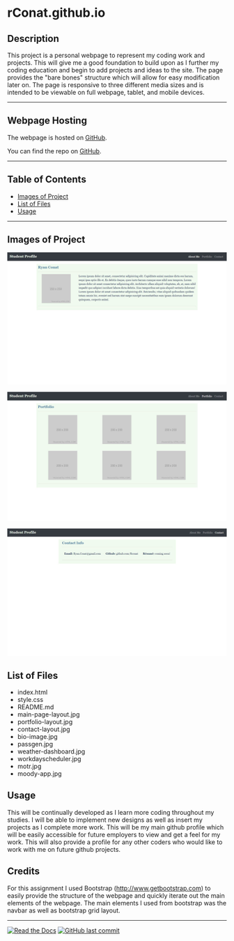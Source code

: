# rConat.github.io

## Description 

This project is a personal webpage to represent my coding work and projects. This will give me a good foundation to build upon as I further my coding education and begin to add projects and ideas to the site. The page provides the "bare bones" structure which will allow for easy modification later on. The page is responsive to three different media sizes and is intended to be viewable on full webpage, tablet, and mobile devices. 

 ---
## Webpage Hosting

The webpage is hosted on [GitHub](https://rconat.github.io).

You can find the repo on [GitHub](https://github.com/Rconat/rConat.github.io).

---

## Table of Contents

* [Images of Project](#Images-of-Project)
* [List of Files](#List-of-Files)
* [Usage](#usage)

------

## Images of Project

![Website Layout](/assets/main-page-layout.jpg)

![Portfolio Layout](/assets/portfolio-layout.jpg)

![Contact Layout](/assets/contact-layout.jpg)


## List of Files

<ul>
    <li>index.html</li>
    <li>style.css</li>
    <li>README.md</li>
    <li>main-page-layout.jpg</li>
    <li>portfolio-layout.jpg</li>
    <li>contact-layout.jpg</li>
    <li>bio-image.jpg</li>
    <li>passgen.jpg</li>
    <li>weather-dashboard.jpg</li>
    <li>workdayscheduler.jpg</li>
    <li>motr.jpg</li>
    <li>moody-app.jpg</li>
</ul>


## Usage 

This will be continually developed as I learn more coding throughout my studies. I will be able to implement new designs as well as insert my projects as I complete more work. This will be my main github profile which will be easily accessible for future employers to view and get a feel for my work. This will also provide a profile for any other coders who would like to work with me on future github projects.

## Credits

For this assignment I used Bootstrap (http://www.getbootstrap.com) to easily provide the structure of the webpage and quickly iterate out the main elements of the webpage. The main elements I used from bootstrap was the navbar as well as bootstrap grid layout.

---

[![Read the Docs](https://readthedocs.org/projects/yt2mp3/badge/?version=latest)](https://yt2mp3.readthedocs.io/en/latest/?badge=latest)
[![GitHub last commit](https://img.shields.io/github/last-commit/google/skia.svg?style=flat)]()